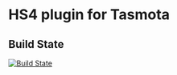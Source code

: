# HS4 plugin for Tasmota

Build State
-----------
[![Build State](https://ci.appveyor.com/api/projects/status/github/dk307/HSPI_Tasmota?branch=master&svg=true)](https://ci.appveyor.com/project/dk307/HSPI-Tasmota/build/artifacts?branch=master)
